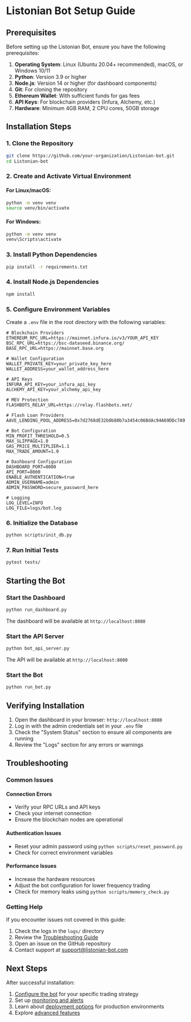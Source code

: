 # Listonian Bot Setup Guide

## Prerequisites

Before setting up the Listonian Bot, ensure you have the following prerequisites:

1. **Operating System**: Linux (Ubuntu 20.04+ recommended), macOS, or Windows 10/11
2. **Python**: Version 3.9 or higher
3. **Node.js**: Version 14 or higher (for dashboard components)
4. **Git**: For cloning the repository
5. **Ethereum Wallet**: With sufficient funds for gas fees
6. **API Keys**: For blockchain providers (Infura, Alchemy, etc.)
7. **Hardware**: Minimum 4GB RAM, 2 CPU cores, 50GB storage

## Installation Steps

### 1. Clone the Repository

```bash
git clone https://github.com/your-organization/Listonian-bot.git
cd Listonian-bot
```

### 2. Create and Activate Virtual Environment

#### For Linux/macOS:
```bash
python -m venv venv
source venv/bin/activate
```

#### For Windows:
```bash
python -m venv venv
venv\Scripts\activate
```

### 3. Install Python Dependencies

```bash
pip install -r requirements.txt
```

### 4. Install Node.js Dependencies

```bash
npm install
```

### 5. Configure Environment Variables

Create a `.env` file in the root directory with the following variables:

```
# Blockchain Providers
ETHEREUM_RPC_URL=https://mainnet.infura.io/v3/YOUR_API_KEY
BSC_RPC_URL=https://bsc-dataseed.binance.org/
BASE_RPC_URL=https://mainnet.base.org

# Wallet Configuration
WALLET_PRIVATE_KEY=your_private_key_here
WALLET_ADDRESS=your_wallet_address_here

# API Keys
INFURA_API_KEY=your_infura_api_key
ALCHEMY_API_KEY=your_alchemy_api_key

# MEV Protection
FLASHBOTS_RELAY_URL=https://relay.flashbots.net/

# Flash Loan Providers
AAVE_LENDING_POOL_ADDRESS=0x7d2768dE32b0b80b7a3454c06BdAc94A69DDc7A9

# Bot Configuration
MIN_PROFIT_THRESHOLD=0.5
MAX_SLIPPAGE=1.0
GAS_PRICE_MULTIPLIER=1.1
MAX_TRADE_AMOUNT=1.0

# Dashboard Configuration
DASHBOARD_PORT=8080
API_PORT=8000
ENABLE_AUTHENTICATION=true
ADMIN_USERNAME=admin
ADMIN_PASSWORD=secure_password_here

# Logging
LOG_LEVEL=INFO
LOG_FILE=logs/bot.log
```

### 6. Initialize the Database

```bash
python scripts/init_db.py
```

### 7. Run Initial Tests

```bash
pytest tests/
```

## Starting the Bot

### Start the Dashboard

```bash
python run_dashboard.py
```

The dashboard will be available at `http://localhost:8080`

### Start the API Server

```bash
python bot_api_server.py
```

The API will be available at `http://localhost:8000`

### Start the Bot

```bash
python run_bot.py
```

## Verifying Installation

1. Open the dashboard in your browser: `http://localhost:8080`
2. Log in with the admin credentials set in your `.env` file
3. Check the "System Status" section to ensure all components are running
4. Review the "Logs" section for any errors or warnings

## Troubleshooting

### Common Issues

#### Connection Errors
- Verify your RPC URLs and API keys
- Check your internet connection
- Ensure the blockchain nodes are operational

#### Authentication Issues
- Reset your admin password using `python scripts/reset_password.py`
- Check for correct environment variables

#### Performance Issues
- Increase the hardware resources
- Adjust the bot configuration for lower frequency trading
- Check for memory leaks using `python scripts/memory_check.py`

### Getting Help

If you encounter issues not covered in this guide:

1. Check the logs in the `logs/` directory
2. Review the [Troubleshooting Guide](troubleshooting.md)
3. Open an issue on the GitHub repository
4. Contact support at support@listonian-bot.com

## Next Steps

After successful installation:

1. [Configure the bot](configuration.md) for your specific trading strategy
2. Set up [monitoring and alerts](monitoring.md)
3. Learn about [deployment options](deployment.md) for production environments
4. Explore [advanced features](advanced_features.md)
